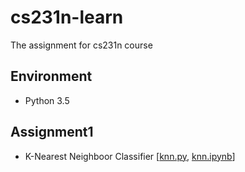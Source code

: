 # cs231n-learn
The assignment for cs231n course

## Environment
- Python 3.5

## Assignment1
- K-Nearest Neighboor Classifier  [[knn.py](https://github.com/xiaohu2015/cs231n-learn/blob/master/assignment1/classifiers/knn.py), [knn.ipynb](https://github.com/xiaohu2015/cs231n-learn/blob/master/assignment1/knn.ipynb)]
